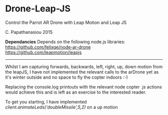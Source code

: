 # Drone-Leap-JS
Control the Parrot AR Drone with Leap Motion and Leap JS

C. Papathanasiou 2015


<b>Dependancies</b>
Depends on the following node.js libraries:
<br>
https://github.com/felixge/node-ar-drone
<br>
https://github.com/leapmotion/leapjs

-----------------

Whilst I am capturing forwards, backwards, left, right, up, down motion from the leapJS, I have not implemented 
the relevant calls to the arDrone yet as it's winter outside and no space to fly the copter indoors :-)

Replacing the console.log printouts with the relevant node copter .js actions would achieve this and is left as an exercise
to the interested reader. 

To get you starting, I have implemented <i>client.animateLeds('doubleMissile',5,2)</i> on a up motion 

